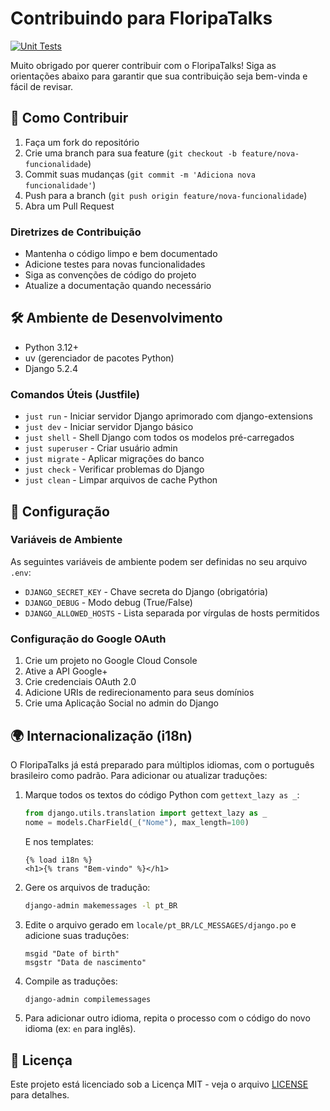 # Contribuindo para FloripaTalks

[![Unit Tests](https://github.com/rodbv/floripatalks/actions/workflows/test.yml/badge.svg)](https://github.com/rodbv/floripatalks/actions/workflows/test.yml)

Muito obrigado por querer contribuir com o FloripaTalks! Siga as orientações abaixo para garantir que sua contribuição seja bem-vinda e fácil de revisar.

## 🚀 Como Contribuir

1. Faça um fork do repositório
2. Crie uma branch para sua feature (`git checkout -b feature/nova-funcionalidade`)
3. Commit suas mudanças (`git commit -m 'Adiciona nova funcionalidade'`)
4. Push para a branch (`git push origin feature/nova-funcionalidade`)
5. Abra um Pull Request

### Diretrizes de Contribuição
- Mantenha o código limpo e bem documentado
- Adicione testes para novas funcionalidades
- Siga as convenções de código do projeto
- Atualize a documentação quando necessário

## 🛠️ Ambiente de Desenvolvimento

- Python 3.12+
- uv (gerenciador de pacotes Python)
- Django 5.2.4

### Comandos Úteis (Justfile)

- `just run` - Iniciar servidor Django aprimorado com django-extensions
- `just dev` - Iniciar servidor Django básico
- `just shell` - Shell Django com todos os modelos pré-carregados
- `just superuser` - Criar usuário admin
- `just migrate` - Aplicar migrações do banco
- `just check` - Verificar problemas do Django
- `just clean` - Limpar arquivos de cache Python

## 🔧 Configuração

### Variáveis de Ambiente
As seguintes variáveis de ambiente podem ser definidas no seu arquivo `.env`:
- `DJANGO_SECRET_KEY` - Chave secreta do Django (obrigatória)
- `DJANGO_DEBUG` - Modo debug (True/False)
- `DJANGO_ALLOWED_HOSTS` - Lista separada por vírgulas de hosts permitidos

### Configuração do Google OAuth
1. Crie um projeto no Google Cloud Console
2. Ative a API Google+
3. Crie credenciais OAuth 2.0
4. Adicione URIs de redirecionamento para seus domínios
5. Crie uma Aplicação Social no admin do Django

## 🌍 Internacionalização (i18n)

O FloripaTalks já está preparado para múltiplos idiomas, com o português brasileiro como padrão. Para adicionar ou atualizar traduções:

1. Marque todos os textos do código Python com `gettext_lazy as _`:
   ```python
   from django.utils.translation import gettext_lazy as _
   nome = models.CharField(_("Nome"), max_length=100)
   ```
   E nos templates:
   ```django
   {% load i18n %}
   <h1>{% trans "Bem-vindo" %}</h1>
   ```
2. Gere os arquivos de tradução:
   ```sh
   django-admin makemessages -l pt_BR
   ```
3. Edite o arquivo gerado em `locale/pt_BR/LC_MESSAGES/django.po` e adicione suas traduções:
   ```
   msgid "Date of birth"
   msgstr "Data de nascimento"
   ```
4. Compile as traduções:
   ```sh
   django-admin compilemessages
   ```
5. Para adicionar outro idioma, repita o processo com o código do novo idioma (ex: `en` para inglês).

## 📝 Licença

Este projeto está licenciado sob a Licença MIT - veja o arquivo [LICENSE](LICENSE) para detalhes.
